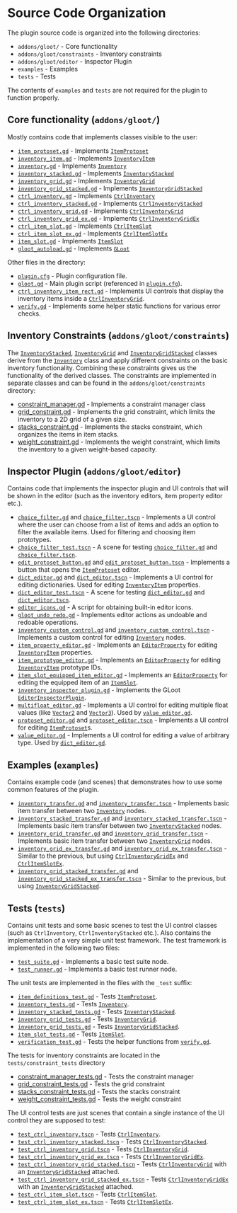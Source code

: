 # Source Code Organization

The plugin source code is organized into the following directories:

* `addons/gloot/` - Core functionality
* `addons/gloot/constraints` - Inventory constraints
* `addons/gloot/editor` - Inspector Plugin
* `examples` - Examples
* `tests` - Tests

The contents of `examples` and `tests` are not required for the plugin to function properly.

## Core functionality (`addons/gloot/`)

Mostly contains code that implements classes visible to the user:
* [`item_protoset.gd`](../addons/gloot/item_protoset.gd) - Implements [`ItemProtoset`](./item_protoset.md)
* [`inventory_item.gd`](../addons/gloot/inventory_item.gd) - Implements [`InventoryItem`](./inventory_item.md)
* [`inventory.gd`](../addons/gloot/inventory.gd) - Implements [`Inventory`](./inventory.md)
* [`inventory_stacked.gd`](../addons/gloot/inventory_stacked.gd) - Implements [`InventoryStacked`](./inventory_stacked.md)
* [`inventory_grid.gd`](../addons/gloot/inventory_grid.gd) - Implements [`InventoryGrid`](./inventory_grid.md)
* [`inventory_grid_stacked.gd`](../addons/gloot/inventory_grid_stacked.gd) - Implements [`InventoryGridStacked`](./inventory_grid_stacked.md)
* [`ctrl_inventory.gd`](../addons/gloot/ctrl_inventory.gd) - Implements [`CtrlInventory`](./ctrl_inventory.md)
* [`ctrl_inventory_stacked.gd`](../addons/gloot/ctrl_inventory_stacked.gd) - Implements [`CtrlInventoryStacked`](./ctrl_inventory_stacked.md)
* [`ctrl_inventory_grid.gd`](../addons/gloot/ctrl_inventory_grid.gd) - Implements [`CtrlInventoryGrid`](./ctrl_inventory_grid.md)
* [`ctrl_inventory_grid_ex.gd`](../addons/gloot/ctrl_inventory_grid_ex.gd) - Implements [`CtrlInventoryGridEx`](./ctrl_inventory_grid.md)
* [`ctrl_item_slot.gd`](../addons/gloot/ctrl_item_slot.gd) - Implements [`CtrlItemSlot`](./ctrl_item_slot.md)
* [`ctrl_item_slot_ex.gd`](../addons/gloot/ctrl_item_slot_ex.gd) - Implements [`CtrlItemSlotEx`](./ctrl_item_slot_ex.md)
* [`item_slot.gd`](../addons/gloot/item_slot.gd) - Implements [`ItemSlot`](./item_slot.md.md)
* [`gloot_autoload.gd`](../addons/gloot/gloot_autoload.gd) - Implements [`GLoot`](./gloot.md)

Other files in the directory:
* [`plugin.cfg`](../addons/gloot/plugin.cfg) - Plugin configuration file. 
* [`gloot.gd`](../addons/gloot/gloot.gd) - Main plugin script (referenced in [`plugin.cfg`](../addons/gloot/plugin.cfg)).
* [`ctrl_inventory_item_rect.gd`](../addons/gloot/ctrl_inventory_item_rect.gd) - Implements UI controls that display the inventory items inside a [`CtrlInventoryGrid`](./ctrl_inventory_grid.md).
* [`verify.gd`](../addons/gloot/verify.gd) - Implements some helper static functions for various error checks.

## Inventory Constraints (`addons/gloot/constraints`)

The [`InventoryStacked`](./inventory_stacked.md), [`InventoryGrid`](./inventory_grid.md) and [`InventoryGridStacked`](./inventory_grid_stacked.md) classes derive from the [`Inventory`](./inventory.md) class and apply different constraints on the basic inventory functionality. Combining these constraints gives us the functionality of the derived classes. The constraints are implemented in separate classes and can be found in the `addons/gloot/constraints` directory:
* [constraint_manager.gd](../addons/gloot/constraints/constraint_manager.gd) - Implements a constraint manager class
* [grid_constraint.gd](../addons/gloot/constraints/grid_constraint.gd) - Implements the grid constraint, which limits the inventory to a 2D grid of a given size.
* [stacks_constraint.gd](../addons/gloot/constraints/stacks_constraint.gd) - Implements the stacks constraint, which organizes the items in item stacks.
* [weight_constraint.gd](../addons/gloot/constraints/weight_constraint.gd) - Implements the weight constraint, which limits the inventory to a given weight-based capacity.

## Inspector Plugin (`addons/gloot/editor`)

Contains code that implements the inspector plugin and UI controls that will be shown in the editor (such as the inventory editors, item property editor etc.).
* [`choice_filter.gd`](../addons/gloot/editor/choice_filter.gd) and [`choice_filter.tscn`](../addons/gloot/editor/choice_filter.tscn) - Implements a UI control where the user can choose from a list of items and adds an option to filter the available items. Used for filtering and choosing item prototypes.
* [`choice_filter_test.tscn`](../addons/gloot/editor/choice_filter_test.tscn) - A scene for testing [`choice_filter.gd`](../addons/gloot/editor/choice_filter.gd) and [`choice_filter.tscn`](../addons/gloot/editor/choice_filter.tscn).
* [`edit_protoset_button.gd`](../addons/gloot/editor/edit_protoset_button.gd) and [`edit_protoset_button.tscn`](../addons/gloot/editor/edit_protoset_button.tscn) - Implements a button that opens the [`ItemProtoset`](./item_protoset.md) editor.
* [`dict_editor.gd`](../addons/gloot/editor/dict_editor.gd) and [`dict_editor.tscn`](../addons/gloot/editor/dict_editor.tscn) - Implements a UI control for editing dictionaries. Used for editing [`InventoryItem`](./inventory_item.md) properties.
* [`dict_editor_test.tscn`](../addons/gloot/editor/dict_editor_test.tscn) - A scene for testing [`dict_editor.gd`](../addons/gloot/editor/dict_editor.gd) and [`dict_editor.tscn`](../addons/gloot/editor/dict_editor.tscn).
* [`editor_icons.gd`](../addons/gloot/editor/editor_icons.gd) - A script for obtaining built-in editor icons.
* [`gloot_undo_redo.gd`](../addons/gloot/editor/gloot_undo_redo.gd) - Implements editor actions as undoable and redoable operations.
* [`inventory_custom_control.gd`](../addons/gloot/editor/inventory_custom_control.gd) and [`inventory_custom_control.tscn`](../addons/gloot/editor/inventory_custom_control.tscn) - Implements a custom control for editing [`Inventory`](./inventory.md) nodes.
* [`item_property_editor.gd`](../addons/gloot/editor/item_property_editor.gd) - Implements an [`EditorProperty`](https://docs.godotengine.org/en/stable/classes/class_editorproperty.html) for editing [`InventoryItem`](./inventory_item.md) properties.
* [`item_prototype_editor.gd`](../addons/gloot/editor/item_prototype_editor.gd) - Implements an [`EditorProperty`](https://docs.godotengine.org/en/stable/classes/class_editorproperty.html) for editing [`InventoryItem`](./inventory_item.md) prototype IDs.
* [`item_slot_equipped_item_editor.gd`](../addons/gloot/editor/item_slot_equipped_item_editor.gd) - Implements an [`EditorProperty`](https://docs.godotengine.org/en/stable/classes/class_editorproperty.html) for editing the equipped item of an [`ItemSlot`](./item_slot.md).
* [`inventory_inspector_plugin.gd`](../addons/gloot/editor/inventory_inspector_plugin.gd) - Implements the GLoot [`EditorInspectorPlugin`](https://docs.godotengine.org/en/stable/classes/class_editorinspectorplugin.html#class-editorinspectorplugin).
* [`multifloat_editor.gd`](../addons/gloot/editor/multifloat_editor.gd) - Implements a UI control for editing multiple float values (like [`Vector2`](https://docs.godotengine.org/en/stable/classes/class_vector2.html) and [`Vector3`](https://docs.godotengine.org/en/stable/classes/class_vector3.html)). Used by [`value_editor.gd`](../addons/gloot/editor/value_editor.gd).
* [`protoset_editor.gd`](../addons/gloot/editor/protoset_editor.gd) and [`protoset_editor.tscn`](../addons/gloot/editor/protoset_editor.tscn) - Implements a UI control for editing [`ItemProtoset`](./item_protoset.md)s.
* [`value_editor.gd`](../addons/gloot/editor/value_editor.gd) - Implements a UI control for editing a value of arbitrary type. Used by [`dict_editor.gd`](../addons/gloot/editor/dict_editor.gd).

## Examples (`examples`)

Contains example code (and scenes) that demonstrates how to use some common features of the plugin.
* [`inventory_transfer.gd`](../examples/inventory_transfer.gd) and [`inventory_transfer.tscn`](../examples/inventory_transfer.tscn) - Implements basic item transfer between two [`Inventory`](./inventory.md) nodes.
* [`inventory_stacked_transfer.gd`](../examples/inventory_stacked_transfer.gd) and [`inventory_stacked_transfer.tscn`](../examples/inventory_stacked_transfer.tscn) - Implements basic item transfer between two [`InventoryStacked`](./inventory_stacked.md) nodes.
* [`inventory_grid_transfer.gd`](../examples/inventory_grid_transfer.gd) and [`inventory_grid_transfer.tscn`](../examples/inventory_grid_transfer.tscn) - Implements basic item transfer between two [`InventoryGrid`](./inventory_grid.md) nodes.
* [`inventory_grid_ex_transfer.gd`](../examples/inventory_grid_ex_transfer.gd) and [`inventory_grid_ex_transfer.tscn`](../examples/inventory_grid_ex_transfer.tscn) - Similar to the previous, but using [`CtrlInventoryGridEx`](ctrl_inventory_grid_ex.md) and [`CtrlItemSlotEx`](ctrl_item_slot_ex.md).
* [`inventory_grid_stacked_transfer.gd`](../examples/inventory_grid_stacked_transfer.gd) and [`inventory_grid_stacked_ex_transfer.tscn`](../examples/inventory_grid_stacked_ex_transfer.tscn) - Similar to the previous, but using [`InventoryGridStacked`](inventory_grid_stacked.md).

## Tests (`tests`)

Contains unit tests and some basic scenes to test the UI control classes (such as `CtrlInventory`, `CtrlInventoryStacked` etc.). Also contains the implementation of a very simple unit test framework.
The test framework is implemented in the following two files:
* [`test_suite.gd`](../tests/test_suite.gd) - Implements a basic test suite node.
* [`test_runner.gd`](../tests/test_runner.gd) - Implements a basic test runner node.

The unit tests are implemented in the files with the `_test` suffix:
* [`item_definitions_test.gd`](../tests/item_definitions_test.gd) - Tests [`ItemProtoset`](./item_protoset.md).
* [`inventory_tests.gd`](../tests/inventory_tests.gd) - Tests [`Inventory`](./inventory.md).
* [`inventory_stacked_tests.gd`](../tests/inventory_stacked_tests.gd) - Tests [`InventoryStacked`](./inventory_stacked.md).
* [`inventory_grid_tests.gd`](../tests/inventory_grid_tests.gd) - Tests [`InventoryGrid`](./inventory_grid.md).
* [`inventory_grid_tests.gd`](../tests/inventory_grid_stacked_tests.gd) - Tests [`InventoryGridStacked`](./inventory_grid_stacked.md).
* [`item_slot_tests.gd`](../tests/item_slot_tests.gd) - Tests [`ItemSlot`](./item_slot.md).
* [`verification_test.gd`](../tests/verification_test.gd) - Tests the helper functions from [`verify.gd`](../addons/gloot/verify.gd).

The tests for inventory constraints are located in the `tests/constraint_tests` directory
* [constraint_manager_tests.gd](../tests/constraint_tests/constraint_manager_tests.gd) - Tests the constraint manager
* [grid_constraint_tests.gd](../tests/constraint_tests/grid_constraint_tests.gd) - Tests the grid constraint
* [stacks_constraint_tests.gd](../tests/constraint_tests/stacks_constraint_tests.gd) - Tests the stacks constraint
* [weight_constraint_tests.gd](../tests/constraint_tests/weight_constraint_tests.gd) - Tests the weight constraint

The UI control tests are just scenes that contain a single instance of the UI control they are supposed to test:
* [`test_ctrl_inventory.tscn`](../tests/ctrl_tests/test_ctrl_inventory.tscn) - Tests [`CtrlInventory`](./ctrl_inventory.md).
* [`test_ctrl_inventory_stacked.tscn`](../tests/ctrl_tests/test_ctrl_inventory_stacked.tscn) - Tests [`CtrlInventoryStacked`](./ctrl_inventory_stacked.md).
* [`test_ctrl_inventory_grid.tscn`](../tests/ctrl_tests/test_ctrl_inventory_grid.tscn) - Tests [`CtrlInventoryGrid`](./ctrl_inventory_grid.md).
* [`test_ctrl_inventory_grid_ex.tscn`](../tests/ctrl_tests/test_ctrl_inventory_grid_ex.tscn) - Tests [`CtrlInventoryGridEx`](./ctrl_inventory_grid_ex.md).
* [`test_ctrl_inventory_grid_stacked.tscn`](../tests/ctrl_tests/test_ctrl_inventory_grid_stacked.tscn) - Tests [`CtrlInventoryGrid`](./ctrl_inventory_grid.md) with an [`InventoryGridStacked`](./inventory_grid_stacked.md) attached.
* [`test_ctrl_inventory_grid_stacked_ex.tscn`](../tests/ctrl_tests/test_ctrl_inventory_grid_stacked_ex.tscn) - Tests [`CtrlInventoryGridEx`](./ctrl_inventory_grid_ex.md) with an [`InventoryGridStacked`](./inventory_grid_stacked.md) attached.
* [`test_ctrl_item_slot.tscn`](../tests/ctrl_tests/test_ctrl_item_slot.tscn) - Tests [`CtrlItemSlot`](./ctrl_item_slot.md).
* [`test_ctrl_item_slot_ex.tscn`](../tests/ctrl_tests/test_ctrl_item_slot_ex.tscn) - Tests [`CtrlItemSlotEx`](./ctrl_item_slot_ex.md).
